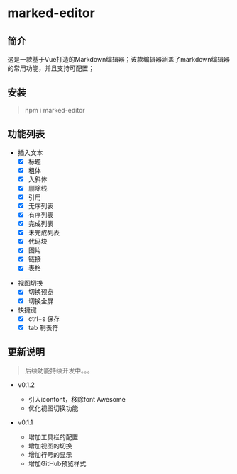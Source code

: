 # marked-editor

## 简介


这是一款基于Vue打造的Markdown编辑器；该款编辑器涵盖了markdown编辑器的常用功能，并且支持可配置；


## 安装

> npm i marked-editor

## 功能列表

+ 插入文本
  - [x] 标题
  - [x] 粗体
  - [x] 入斜体
  - [x] 删除线
  - [x] 引用
  - [x] 无序列表
  - [x] 有序列表
  - [x] 完成列表
  - [x] 未完成列表
  - [x] 代码块
  - [x] 图片
  - [x] 链接
  - [x] 表格
- 视图切换
  - [x] 切换预览
  - [x] 切换全屏
- 快捷键
  - [x] ctrl+s 保存
  - [x] tab 制表符

## 更新说明

> 后续功能持续开发中。。。

+ v0.1.2
  + 引入iconfont，移除font Awesome
  + 优化视图切换功能

+ v0.1.1
  + 增加工具栏的配置
  + 增加视图的切换
  + 增加行号的显示
  + 增加GitHub预览样式
